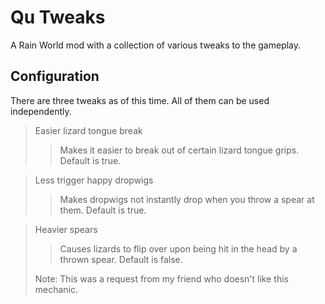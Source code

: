 ﻿# Qu Tweaks

A Rain World mod with a collection of various tweaks to the gameplay.

## Configuration

There are three tweaks as of this time. All of them can be used independently.

> Easier lizard tongue break
> > Makes it easier to break out of certain lizard tongue grips. Default is true.

> Less trigger happy dropwigs
> > Makes dropwigs not instantly drop when you throw a spear at them. Default is true.

> Heavier spears
> > Causes lizards to flip over upon being hit in the head by a thrown spear. Default is false.
> 
> Note: This was a request from my friend who doesn't like this mechanic.